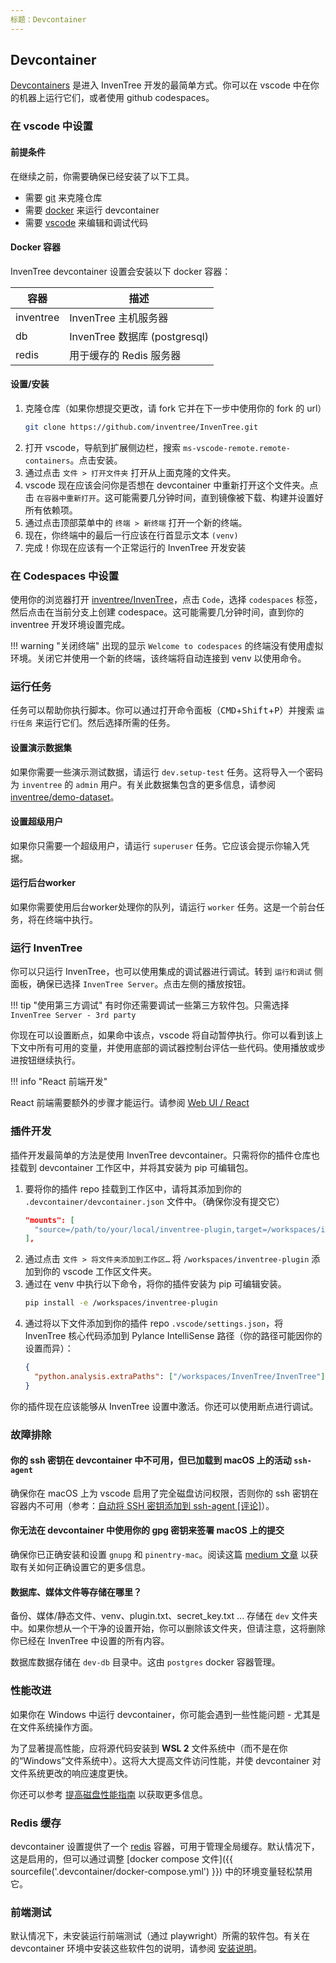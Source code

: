 ```yaml
---
标题：Devcontainer
---
```


## Devcontainer

[Devcontainers](https://code.visualstudio.com/docs/devcontainers/containers) 是进入 InvenTree 开发的最简单方式。你可以在 vscode 中在你的机器上运行它们，或者使用 github codespaces。

### 在 vscode 中设置

#### 前提条件

在继续之前，你需要确保已经安装了以下工具。

- 需要 [git](https://git-scm.com/downloads) 来克隆仓库
- 需要 [docker](https://www.docker.com/products/docker-desktop/) 来运行 devcontainer
- 需要 [vscode](https://code.visualstudio.com/Download) 来编辑和调试代码

#### Docker 容器

InvenTree devcontainer 设置会安装以下 docker 容器：

| 容器 | 描述 |
|---|---|
| inventree | InvenTree 主机服务器 |
| db | InvenTree 数据库 (postgresql) |
| redis | 用于缓存的 Redis 服务器 |

#### 设置/安装

1. 克隆仓库（如果你想提交更改，请 fork 它并在下一步中使用你的 fork 的 url）
   ```bash
   git clone https://github.com/inventree/InvenTree.git
   ```
2. 打开 vscode，导航到扩展侧边栏，搜索 `ms-vscode-remote.remote-containers`。点击安装。
3. 通过点击 `文件 > 打开文件夹` 打开从上面克隆的文件夹。
4. vscode 现在应该会问你是否想在 devcontainer 中重新打开这个文件夹。点击 `在容器中重新打开`。这可能需要几分钟时间，直到镜像被下载、构建并设置好所有依赖项。
5. 通过点击顶部菜单中的 `终端 > 新终端` 打开一个新的终端。
6. 现在，你终端中的最后一行应该在行首显示文本 `(venv)`
7. 完成！你现在应该有一个正常运行的 InvenTree 开发安装

### 在 Codespaces 中设置

使用你的浏览器打开 [inventree/InvenTree](https://github.com/inventree/InvenTree)，点击 `Code`，选择 `codespaces` 标签，然后点击在当前分支上创建 codespace。这可能需要几分钟时间，直到你的 inventree 开发环境设置完成。

!!! warning "关闭终端"
    出现的显示 `Welcome to codespaces` 的终端没有使用虚拟环境。关闭它并使用一个新的终端，该终端将自动连接到 venv 以使用命令。

### 运行任务

任务可以帮助你执行脚本。你可以通过打开命令面板（<kbd>CMD</kbd>+<kbd>Shift</kbd>+<kbd>P</kbd>）并搜索 `运行任务` 来运行它们。然后选择所需的任务。

#### 设置演示数据集

如果你需要一些演示测试数据，请运行 `dev.setup-test` 任务。这将导入一个密码为 `inventree` 的 `admin` 用户。有关此数据集包含的更多信息，请参阅 [inventree/demo-dataset](../demo.md)。

#### 设置超级用户

如果你只需要一个超级用户，请运行 `superuser` 任务。它应该会提示你输入凭据。

#### 运行后台worker

如果你需要使用后台worker处理你的队列，请运行 `worker` 任务。这是一个前台任务，将在终端中执行。

### 运行 InvenTree

你可以只运行 InvenTree，也可以使用集成的调试器进行调试。转到 `运行和调试` 侧面板，确保已选择 `InvenTree Server`。点击左侧的播放按钮。

!!! tip "使用第三方调试"
    有时你还需要调试一些第三方软件包。只需选择 `InvenTree Server - 3rd party`

你现在可以设置断点，如果命中该点，vscode 将自动暂停执行。你可以看到该上下文中所有可用的变量，并使用底部的调试器控制台评估一些代码。使用播放或步进按钮继续执行。

!!! info "React 前端开发"

React 前端需要额外的步骤才能运行。请参阅 [Web UI / React](./react-frontend.md)

### 插件开发

插件开发最简单的方法是使用 InvenTree devcontainer。只需将你的插件仓库也挂载到 devcontainer 工作区中，并将其安装为 pip 可编辑包。

1. 要将你的插件 repo 挂载到工作区中，请将其添加到你的 `.devcontainer/devcontainer.json` 文件中。（确保你没有提交它）
   ```json
   "mounts": [
     "source=/path/to/your/local/inventree-plugin,target=/workspaces/inventree-plugin,type=bind,consistency=cached"
   ],
   ```
2. 通过点击 `文件 > 将文件夹添加到工作区…` 将 `/workspaces/inventree-plugin` 添加到你的 vscode 工作区文件夹。
3. 通过在 venv 中执行以下命令，将你的插件安装为 pip 可编辑安装。
   ```bash
   pip install -e /workspaces/inventree-plugin
   ```
4. 通过将以下文件添加到你的插件 repo `.vscode/settings.json`，将 InvenTree 核心代码添加到 Pylance IntelliSense 路径（你的路径可能因你的设置而异）：
   ```json
   {
     "python.analysis.extraPaths": ["/workspaces/InvenTree/InvenTree"]
   }
   ```

你的插件现在应该能够从 InvenTree 设置中激活。你还可以使用断点进行调试。

### 故障排除

#### 你的 ssh 密钥在 devcontainer 中不可用，但已加载到 macOS 上的活动 `ssh-agent`

确保你在 macOS 上为 vscode 启用了完全磁盘访问权限，否则你的 ssh 密钥在容器内不可用（参考：[自动将 SSH 密钥添加到 ssh-agent [评论]](https://github.com/microsoft/vscode-remote-release/issues/4024#issuecomment-831671081)）。

#### 你无法在 devcontainer 中使用你的 gpg 密钥来签署 macOS 上的提交

确保你已正确安装和设置 `gnupg` 和 `pinentry-mac`。阅读这篇 [medium 文章](https://medium.com/@jma/setup-gpg-for-git-on-macos-4ad69e8d3733) 以获取有关如何正确设置它的更多信息。

#### 数据库、媒体文件等存储在哪里？

备份、媒体/静态文件、venv、plugin.txt、secret_key.txt ... 存储在 `dev` 文件夹中。如果你想从一个干净的设置开始，你可以删除该文件夹，但请注意，这将删除你已经在 InvenTree 中设置的所有内容。

数据库数据存储在 `dev-db` 目录中。这由 `postgres` docker 容器管理。

### 性能改进

如果你在 Windows 中运行 devcontainer，你可能会遇到一些性能问题 - 尤其是在文件系统操作方面。

为了显著提高性能，应将源代码安装到 **WSL 2** 文件系统中（而不是在你的“Windows”文件系统中）。这将大大提高文件访问性能，并使 devcontainer 对文件系统更改的响应速度更快。

你还可以参考 [提高磁盘性能指南](https://code.visualstudio.com/remote/advancedcontainers/improve-performance) 以获取更多信息。

### Redis 缓存

devcontainer 设置提供了一个 [redis](https://redis.io/) 容器，可用于管理全局缓存。默认情况下，这是启用的，但可以通过调整 [docker compose 文件]({{ sourcefile('.devcontainer/docker-compose.yml') }}) 中的环境变量轻松禁用它。

### 前端测试

默认情况下，未安装运行前端测试（通过 playwright）所需的软件包。有关在 devcontainer 环境中安装这些软件包的说明，请参阅 [安装说明](./react-frontend.md#install-playwright)。
